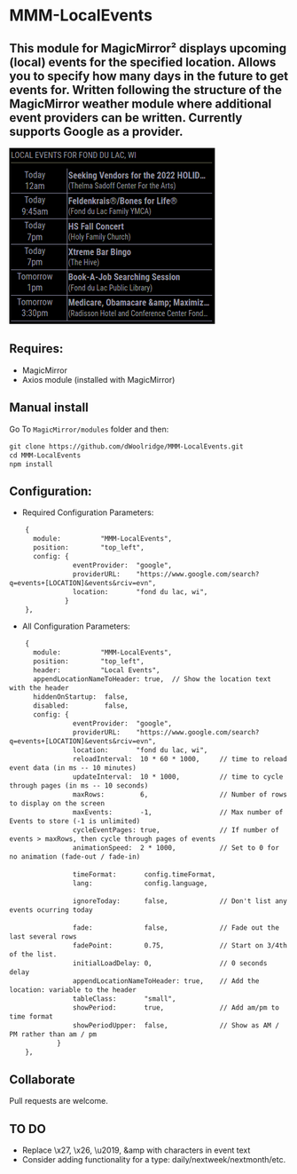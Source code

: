 # MMM-LocalEvents
## This module for MagicMirror² displays upcoming (local) events for the specified location.  Allows you to specify how many days in the future to get events for.  Written following the structure of the MagicMirror weather module where additional event providers can be written.  Currently supports Google as a provider.

![Screen shot](img/LocalEvents_ScreenShot.png)

## Requires:
- MagicMirror
- Axios module (installed with MagicMirror)

## Manual install
Go To ```MagicMirror/modules``` folder and then:
```
git clone https://github.com/dWoolridge/MMM-LocalEvents.git
cd MMM-LocalEvents
npm install
```
## Configuration:  
- Required Configuration Parameters:

```
    {
      module:          "MMM-LocalEvents",
      position:        "top_left",
      config: {
                eventProvider:  "google",
                providerURL:    "https://www.google.com/search?q=events+[LOCATION]&events&rciv=evn",
                location:       "fond du lac, wi",
              }
    },
```
- All Configuration Parameters:
```
    {
      module:          "MMM-LocalEvents",
      position:        "top_left",
      header:          "Local Events",
      appendLocationNameToHeader: true,  // Show the location text with the header
      hiddenOnStartup:  false,
      disabled:         false,
      config: {
                eventProvider:  "google",
                providerURL:    "https://www.google.com/search?q=events+[LOCATION]&events&rciv=evn",
                location:       "fond du lac, wi",
                reloadInterval:  10 * 60 * 1000,     // time to reload event data (in ms -- 10 minutes)
                updateInterval:  10 * 1000,          // time to cycle through pages (in ms -- 10 seconds)
                maxRows:         6,                  // Number of rows to display on the screen
                maxEvents:       -1,                 // Max number of Events to store (-1 is unlimited)
                cycleEventPages: true,               // If number of events > maxRows, then cycle through pages of events
                animationSpeed:  2 * 1000,           // Set to 0 for no animation (fade-out / fade-in)

                timeFormat:       config.timeFormat,
                lang:             config.language,

                ignoreToday:      false,             // Don't list any events ocurring today

                fade:             false,             // Fade out the last several rows
                fadePoint:        0.75,              // Start on 3/4th of the list.
                initialLoadDelay: 0,                 // 0 seconds delay
                appendLocationNameToHeader: true,    // Add the location: variable to the header
                tableClass:       "small",
                showPeriod:       true,              // Add am/pm to time format
                showPeriodUpper:  false,             // Show as AM / PM rather than am / pm
            }
    },
```
## Collaborate
Pull requests are welcome.

## TO DO
- Replace \x27, \x26, \u2019, &amp with characters in event text
- Consider adding functionality for a type:  daily/nextweek/nextmonth/etc. 
